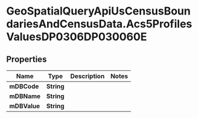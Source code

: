 # GeoSpatialQueryApiUsCensusBoundariesAndCensusData.Acs5ProfilesValuesDP0306DP030060E

## Properties

Name | Type | Description | Notes
------------ | ------------- | ------------- | -------------
**mDBCode** | **String** |  | 
**mDBName** | **String** |  | 
**mDBValue** | **String** |  | 


